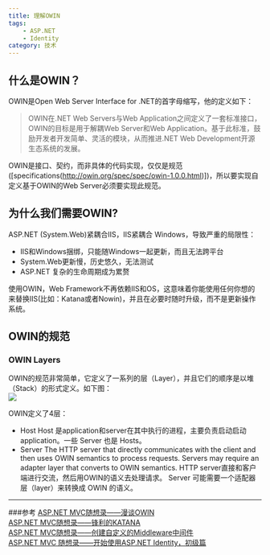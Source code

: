 ```yaml
---
title: 理解OWIN
tags: 
    - ASP.NET
    - Identity
category: 技术
---
```


## 什么是OWIN？
OWIN是Open Web Server Interface for .NET的首字母缩写，他的定义如下：
>OWIN在.NET Web Servers与Web Application之间定义了一套标准接口，OWIN的目标是用于解耦Web Server和Web Application。基于此标准，鼓励开发者开发简单、灵活的模块，从而推进.NET Web Development开源生态系统的发展。

OWIN是接口、契约，而非具体的代码实现，仅仅是规范([specifications(http://owin.org/spec/spec/owin-1.0.0.html)])，所以要实现自定义基于OWIN的Web Server必须要实现此规范。

## 为什么我们需要OWIN?
ASP.NET (System.Web)紧耦合IIS，IIS紧耦合 Windows，导致严重的局限性：  
- IIS和Windows捆绑，只能随Windows一起更新，而且无法跨平台
- System.Web更新慢，历史悠久，无法测试
- ASP.NET 复杂的生命周期成为累赘  

使用OWIN，Web Framework不再依赖IIS和OS，这意味着你能使用任何你想的来替换IIS(比如：Katana或者Nowin)，并且在必要时随时升级，而不是更新操作系统。

## OWIN的规范
### OWIN Layers
OWIN的规范非常简单，它定义了一系列的层（Layer），并且它们的顺序是以堆（Stack）的形式定义。如下图：  
![](http://images0.cnblogs.com/blog/299214/201505/312142198912477.png)  

OWIN定义了4层：  
- Host
Host 是application和server在其中执行的进程，主要负责启动启动application。一些 Server 也是 Hosts。
- Server
The HTTP server that directly communicates with the client and then uses OWIN semantics to process requests.  Servers may require an adapter layer that converts to OWIN semantics.
HTTP server直接和客户端进行交流，然后用OWIN的语义去处理请求。 Server 可能需要一个适配器层（layer）来转换成 OWIN 的语义。









***
###参考
[ASP.NET MVC随想录——漫谈OWIN](http://www.cnblogs.com/OceanEyes/p/thinking-in-asp-net-mvc-what-is-owin.html)  
[ASP.NET MVC随想录——锋利的KATANA](http://www.cnblogs.com/OceanEyes/p/thinking-in-asp-net-mvc-what-is-katana.html)  
[ASP.NET MVC随想录——创建自定义的Middleware中间件](http://www.cnblogs.com/OceanEyes/p/thinking-in-asp-net-mvc-create-custom-middleware.html)  
[ASP.NET MVC 随想录——开始使用ASP.NET Identity，初级篇](http://www.cnblogs.com/OceanEyes/p/thinking-in-asp-net-mvc-get-started-with-identity.html)
